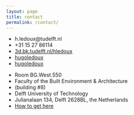 ```yaml
---
layout: page
title: contact
permalink: /contact/
---
```


<div class="grid">
  <div class="unit half">
    <ul class="fa-ul">
      <li><i class="fa-li fa fa-envelope"></i>h.ledoux@tudelft.nl</li>
      <li><i class="fa-li fa fa-phone"></i>+31 15 27 86114</li>
      <li><i class="fa-li fa fa-home"></i><a href="https://3d.bk.tudelft.nl/hledoux">3d.bk.tudelft.nl/hledoux</a></li>
      <li><i class="fa-li fa fa-twitter"></i><a href="https://twitter.com/hugoledoux">hugoledoux</a></li>
      <li><i class="fa-li fa fa-github"></i><a href="https://github.com/hugoledoux">hugoledoux</a></li>
    </ul>
  </div>
  <div class="unit half">
    <ul class="fa-ul">
      <li><i class="fa-li fa fa-map-marker"></i>Room BG.West.550</li>
      <li><i></i>Faculty of the Built Environment & Architecture</li>
      <li><i></i>(building #8)</li>
      <li><i></i>Delft University of Technology</li>
      <li><i></i>Julianalaan 134, Delft 2628BL, the Netherlands</li>
      <li><i></i><a href="https://iamap.tudelft.nl/en/poi/architecture/">How to get here</a></li>
    </ul>
  </div>
</div>



<div id="map"></div>

<script src="//d19vzq90twjlae.cloudfront.net/leaflet-0.4/leaflet.js"></script> 
<script src="//cdnjs.cloudflare.com/ajax/libs/proj4js/1.1.0/proj4js-compressed.js"></script>
<script src="{{ "/assets/js/mymap.js" | prepend: site.baseurl }}"></script>

